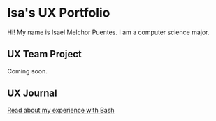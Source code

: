 # Isa's UX Portfolio

Hi! My name is Isael Melchor Puentes. I am a computer science major. 

## UX Team Project

Coming soon.

## UX Journal

[Read about my experience with Bash](j01/)
